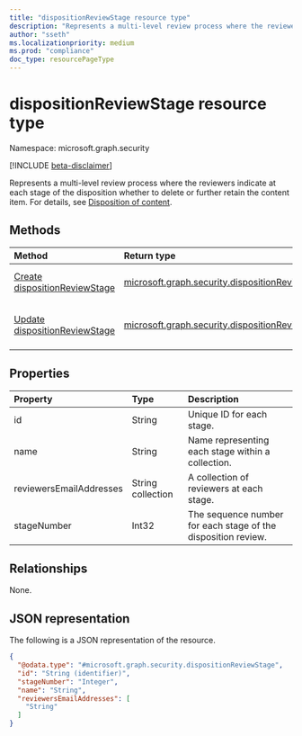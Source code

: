 ```yaml
---
title: "dispositionReviewStage resource type"
description: "Represents a multi-level review process where the reviewers indicate at each stage of the disposition whether to delete or further retain the content item.."
author: "sseth"
ms.localizationpriority: medium
ms.prod: "compliance"
doc_type: resourcePageType
---
```


# dispositionReviewStage resource type

Namespace: microsoft.graph.security

[!INCLUDE [beta-disclaimer](../../includes/beta-disclaimer.md)]

Represents a multi-level review process where the reviewers indicate at each stage of the disposition whether to delete or further retain the content item.
For details, see [Disposition of content](/microsoft-365/compliance/disposition).

## Methods
|Method|Return type|Description|
|:---|:---|:---|
|[Create dispositionReviewStage](../api/security-retentionlabel-post.md)|[microsoft.graph.security.dispositionReviewStage](../resources/security-dispositionreviewstage.md)|Create a new [dispositionReviewStage](../resources/security-dispositionreviewstage.md) object.|
|[Update dispositionReviewStage](../api/security-retentionlabel-update.md)|[microsoft.graph.security.dispositionReviewStage](../resources/security-dispositionreviewstage.md)|Update the properties of a [dispositionReviewStage](../resources/security-dispositionreviewstage.md) object.|


## Properties
|Property|Type|Description|
|:---|:---|:---|
|id|String|Unique ID for each stage. |
|name|String|Name representing each stage within a collection. |
|reviewersEmailAddresses|String collection|A collection of reviewers at each stage. |
|stageNumber|Int32|The sequence number for each stage of the disposition review. |


## Relationships
None.

## JSON representation
The following is a JSON representation of the resource.
<!-- {
  "blockType": "resource",
  "keyProperty": "id",
  "@odata.type": "microsoft.graph.security.dispositionReviewStage",
  "baseType": "microsoft.graph.entity",
  "openType": false
}
-->
``` json
{
  "@odata.type": "#microsoft.graph.security.dispositionReviewStage",
  "id": "String (identifier)",
  "stageNumber": "Integer",
  "name": "String",
  "reviewersEmailAddresses": [
    "String"
  ]
}
```
